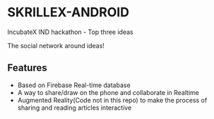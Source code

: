 # SKRILLEX-ANDROID
IncubateX IND hackathon - Top three ideas 

The social network around ideas!

## Features

- Based on Firebase Real-time database
- A way to share/draw on the phone and collaborate in Realtime
- Augmented Reality(Code not in this repo) to make the process of sharing and reading articles interactive

